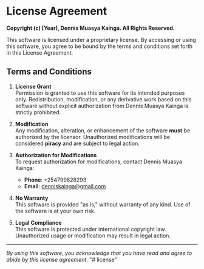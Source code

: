 # License Agreement

**Copyright (c) [Year], Dennis Muasya Kainga. All Rights Reserved.**

This software is licensed under a proprietary license. By accessing or using this software, you agree to be bound by the terms and conditions set forth in this License Agreement.

## Terms and Conditions

1. **License Grant**  
   Permission is granted to use this software for its intended purposes only. Redistribution, modification, or any derivative work based on this software without explicit authorization from Dennis Muasya Kainga is strictly prohibited.

2. **Modification**  
   Any modification, alteration, or enhancement of the software **must** be authorized by the licensor. Unauthorized modifications will be considered **piracy** and are subject to legal action.

3. **Authorization for Modifications**  
   To request authorization for modifications, contact Dennis Muasya Kainga:

   - **Phone**: +254799628293
   - **Email**: denniskainga@gmail.com

4. **No Warranty**  
   This software is provided "as is," without warranty of any kind. Use of the software is at your own risk.

5. **Legal Compliance**  
   This software is protected under international copyright law. Unauthorized usage or modification may result in legal action.

---

_By using this software, you acknowledge that you have read and agree to abide by this license agreement._
"# license" 
